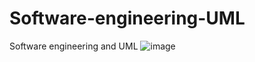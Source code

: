 # Software-engineering-UML
Software engineering and UML
![image](https://github.com/user-attachments/assets/855db6a9-60b1-4df8-a6cb-5c587bc5bbc0)
